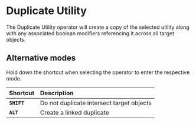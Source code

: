 # Duplicate Utility

The Duplicate Utility operator will create a copy of the selected utility along with any associated boolean modifiers referencing it across all target objects.

## Alternative modes

Hold down the shortcut when selecting the operator to enter the respective mode.

| Shortcut | Description |
| :--- | :--- |
| **`SHIFT`** | Do not duplicate intersect target objects |
| **`ALT`** | Create a linked duplicate |